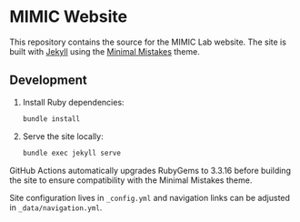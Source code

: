 # MIMIC Website

This repository contains the source for the MIMIC Lab website. The site is built with [Jekyll](https://jekyllrb.com/) using the [Minimal Mistakes](https://github.com/mmistakes/minimal-mistakes) theme.

## Development

1. Install Ruby dependencies:
   ```bash
   bundle install
   ```
2. Serve the site locally:
   ```bash
   bundle exec jekyll serve
   ```

GitHub Actions automatically upgrades RubyGems to 3.3.16 before building the
site to ensure compatibility with the Minimal Mistakes theme.

Site configuration lives in `_config.yml` and navigation links can be adjusted in `_data/navigation.yml`.

